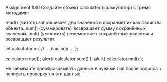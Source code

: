 Assignment #36
Создайте объект calculator (калькулятор) с тремя методами:

read() (читать) запрашивает два значения и сохраняет их как свойства объекта.
sum() (суммировать) возвращает сумму сохранённых значений.
mul() (умножить) перемножает сохранённые значения и возвращает результат.


let calculator = {
// ... ваш код ...
};

calculator.read();
alert( calculator.sum() );
alert( calculator.mul() );


Не забывайте преобразовывать данные в нужный тип после запроса + написать проверку на эти данные